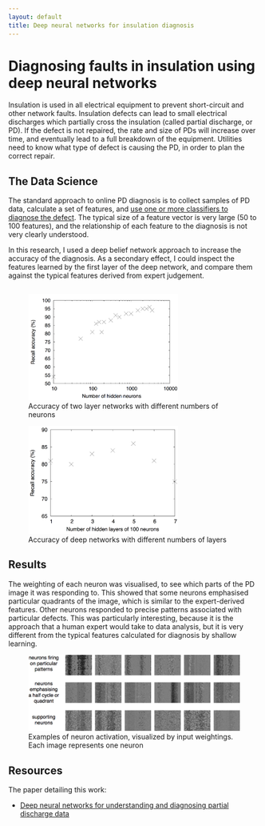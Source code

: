 ```yaml
---
layout: default
title: Deep neural networks for insulation diagnosis
---
```


# Diagnosing faults in insulation using deep neural networks

Insulation is used in all electrical equipment to prevent short-circuit and
other network faults. Insulation defects can lead to small electrical
discharges which partially cross the insulation (called partial discharge,
or PD). If the defect is not repaired, the rate and size of PDs will
increase over time, and eventually lead to a full breakdown of the
equipment. Utilities need to know what type of defect is causing the PD, in
order to plan the correct repair.

## The Data Science

The standard approach to online PD diagnosis is to collect samples of PD
data, calculate a set of features, and [use one or more classifiers to
diagnose the defect][evcomb]. The typical size of a feature vector is very
large (50 to 100 features), and the relationship of each feature to the
diagnosis is not very clearly understood.

[evcomb]:   http://strathprints.strath.ac.uk/11785/

In this research, I used a deep belief network approach to increase the
accuracy of the diagnosis. As a secondary effect, I could inspect the
features learned by the first layer of the deep network, and compare them
against the typical features derived from expert judgement.

<div style="float: left">
<figure>
<img src="/portfolio/assets/numneurons.png" alt="Recall accuracy of two layer networks with different numbers of neurons" width="300px">
<figcaption>Accuracy of two layer networks with different numbers of neurons</figcaption>
</figure>
</div>

<div style="float: auto">
<figure>
<img src="/portfolio/assets/numlayers.png" alt="Recall accuracy of deep networks with different numbers of layers" width="300px">
<figcaption>Accuracy of deep networks with different numbers of layers</figcaption>
</figure>
</div>


## Results

The weighting of each neuron was visualised, to see which parts of the PD
image it was responding to. This showed that some neurons emphasised
particular quadrants of the image, which is similar to the expert-derived
features. Other neurons responded to precise patterns associated with
particular defects. This was particularly interesting, because it is the
approach that a human expert would take to data analysis, but it is very
different from the typical features calculated for diagnosis by shallow
learning.

<figure>
<img src="/portfolio/assets/neuronpics.png" alt="Examples of neuron activation, visualized by input weightings. Each image represents one neuron">
<figcaption>Examples of neuron activation, visualized by input weightings. Each image represents one neuron</figcaption>
</figure>

## Resources

The paper detailing this work:

- [Deep neural networks for understanding and diagnosing partial discharge data][conf]

[conf]:     http://strathprints.strath.ac.uk/53898/

